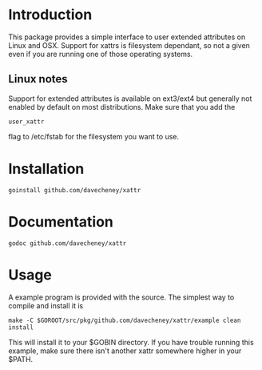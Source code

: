 Introduction
============

This package provides a simple interface to user extended attributes on Linux and OSX. Support for xattrs is filesystem dependant, so not a given even if you are running one of those operating systems.

Linux notes
-----------

Support for extended attributes is available on ext3/ext4 but generally not enabled by default on most distributions. Make sure that you add the 

    user_xattr

flag to /etc/fstab for the filesystem you want to use.

Installation
============

    goinstall github.com/davecheney/xattr


Documentation
=============

    godoc github.com/davecheney/xattr


Usage
=====

A example program is provided with the source. The simplest way to compile and install it is

    make -C $GOROOT/src/pkg/github.com/davecheney/xattr/example clean install

This will install it to your $GOBIN directory. If you have trouble running this example, make sure there isn't another xattr somewhere higher in your $PATH.


